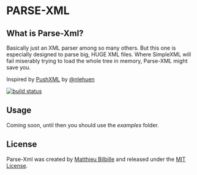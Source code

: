 # PARSE-XML

## What is Parse-Xml?

Basically just an XML parser among so many others. But this one is especially designed to parse big, HUGE XML files. Where SimpleXML will fail miserably trying to load the whole tree in memory, Parse-XML might save you.

Inspired by [PushXML](https://code.google.com/p/pushxml/) by [@nlehuen](https://github.com/nlehuen)

[![build status](https://secure.travis-ci.org/mbilbille/parse-xml.png)](http://travis-ci.org/mbilbille/parse-xml)


## Usage

Coming soon, until then you should use the _examples_ folder.


## License

Parse-Xml was created by [Matthieu Bilbille](http://github.com/mbilbille) and released under the [MIT License](http://github.com/mbilbille/parse-xml/blob/master/LICENSE).
